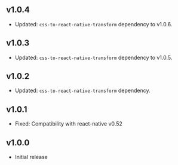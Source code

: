 ## v1.0.4

* Updated: `css-to-react-native-transform` dependency to v1.0.6.

## v1.0.3

* Updated: `css-to-react-native-transform` dependency to v1.0.5.

## v1.0.2

* Updated: `css-to-react-native-transform` dependency.

## v1.0.1

* Fixed: Compatibility with react-native v0.52

## v1.0.0

* Initial release
